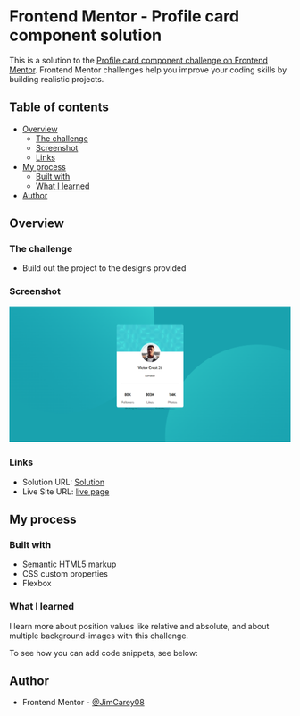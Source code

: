 # Frontend Mentor - Profile card component solution

This is a solution to the [Profile card component challenge on Frontend Mentor](https://www.frontendmentor.io/challenges/profile-card-component-cfArpWshJ). Frontend Mentor challenges help you improve your coding skills by building realistic projects. 

## Table of contents

- [Overview](#overview)
  - [The challenge](#the-challenge)
  - [Screenshot](#screenshot)
  - [Links](#links)
- [My process](#my-process)
  - [Built with](#built-with)
  - [What I learned](#what-i-learned)
- [Author](#author)



## Overview

### The challenge

- Build out the project to the designs provided

### Screenshot

![](./images/screenshot.png)

### Links

- Solution URL: [Solution](https://github.com/JimCarey08/profile-card-component)
- Live Site URL: [live page](https://jimcarey08.github.io/profile-card-component/)

## My process

### Built with

- Semantic HTML5 markup
- CSS custom properties
- Flexbox

### What I learned

I learn more about position values like relative and absolute, and about multiple background-images with this challenge.

To see how you can add code snippets, see below:

## Author
- Frontend Mentor - [@JimCarey08](https://www.frontendmentor.io/profile/JimCarey08)



